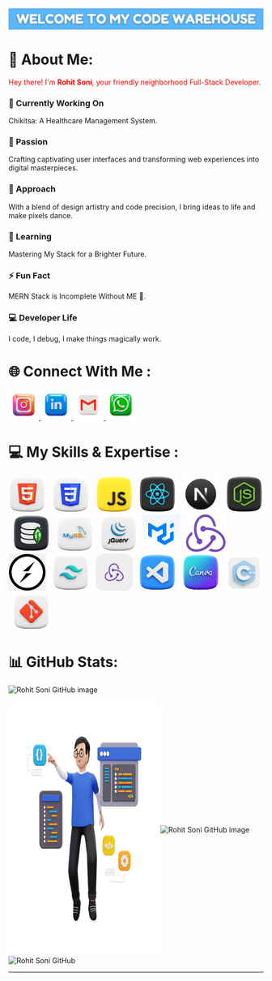 <img src="https://github.com/Rohitsoni86/Rohitsoni86/blob/main/Images/HeroWelcomeBanner2.png" alt="Rohit Soni GitHub header image">

# 💫 About Me:

<span style="color: red;">Hey there! I'm **Rohit Soni**, your friendly neighborhood Full-Stack Developer.</span>

### 🔭 Currently Working On

Chikitsa: A Healthcare Management System.

### 🥇 Passion

Crafting captivating user interfaces and transforming web experiences into digital masterpieces.

### 🎡 Approach

With a blend of design artistry and code precision, I bring ideas to life and make pixels dance.

### 🌱 Learning

Mastering My Stack for a Brighter Future.

### ⚡ Fun Fact

MERN Stack is Incomplete Without ME 🙂.

### 💻 Developer Life

I code, I debug, I make things magically work.

# 🌐 Connect With Me :

<a href="https://instagram.com/mr__rohitsoni__">
  <img src="https://github.com/Rohitsoni86/Rohitsoni86/blob/main/Images/Social/instagram.png" width="60" height="60" />
</a> <a href="https://linkedin.com/in/engineer-rohit-soni-thetechyguy/">
  <img src="https://github.com/Rohitsoni86/Rohitsoni86/blob/main/Images/Social/linkedin.png" width="60" height="60" />
</a>
<a href="mailto:dynamicsoni.rohit@gmail.com">
  <img src="https://github.com/Rohitsoni86/Rohitsoni86/blob/main/Images/Social/gmail.png" width="60" height="60" />
</a>
<a href="https://wa.me/917742736286">
  <img src="https://github.com/Rohitsoni86/Rohitsoni86/blob/main/Images/Social/whatsapp.png" width="60" height="60" />
</a>

# 💻 My Skills & Expertise :


<p align="left"><img src="https://github.com/Rohitsoni86/Rohitsoni86/blob/main/Images/StackIcons/HTML-small.png" height=74> &nbsp; <img src="https://github.com/Rohitsoni86/Rohitsoni86/blob/main/Images/StackIcons/CSS.png" height=74> &nbsp; <img src="https://github.com/Rohitsoni86/Rohitsoni86/blob/main/Images/StackIcons/Javascript3dLogo.png" height=74> &nbsp; <img src="https://github.com/Rohitsoni86/Rohitsoni86/blob/main/Images/StackIcons/Reactjs-small.png" height=74> &nbsp; <img src="https://github.com/Rohitsoni86/Rohitsoni86/blob/main/Images/StackIcons/NextjsBest.png" height=74> &nbsp; <img src="https://github.com/Rohitsoni86/Rohitsoni86/blob/main/Images/StackIcons/Nodejs-small.png" height=74> &nbsp; <img src="https://github.com/Rohitsoni86/Rohitsoni86/blob/main/Images/StackIcons/MONGODB-small.png" height=74> &nbsp; <img src="https://github.com/Rohitsoni86/Rohitsoni86/blob/main/Images/StackIcons/MySQL.png" height=74> &nbsp; <img src="https://github.com/Rohitsoni86/Rohitsoni86/blob/main/Images/StackIcons/JQ-small.png" height=74> &nbsp; <img src="https://github.com/Rohitsoni86/Rohitsoni86/blob/main/Images/StackIcons/MUI-small.png" height=74> &nbsp; <img src="https://github.com/Rohitsoni86/Rohitsoni86/blob/main/Images/StackIcons/redux.png" height=74> &nbsp; <img src="https://github.com/Rohitsoni86/Rohitsoni86/blob/main/Images/StackIcons/SocketIo.png" height=74> &nbsp; <img src="https://github.com/Rohitsoni86/Rohitsoni86/blob/main/Images/StackIcons/Tailwindcss-small.png" height=74> &nbsp; <img src="https://github.com/NikunjThesiya/NikunjThesiya/blob/main/Images/redux.png" height=74> &nbsp; <img src="https://github.com/Rohitsoni86/Rohitsoni86/blob/main/Images/StackIcons/VsCode-small.png" height=74> &nbsp; <img src="https://github.com/Rohitsoni86/Rohitsoni86/blob/main/Images/StackIcons/Canva.png" height=74> &nbsp; <img src="https://github.com/Rohitsoni86/Rohitsoni86/blob/main/Images/StackIcons/Cplusplus-small.png" height=74> &nbsp; <img src="https://github.com/Rohitsoni86/Rohitsoni86/blob/main/Images/StackIcons/Git-small.png" height=74></p>



# 📊 GitHub Stats:

<div>
<img src="https://github-readme-stats.vercel.app/api?username=Rohitsoni86&theme=dark&hide_border=false&include_all_commits=false&count_private=false" alt="Rohit Soni GitHub image">
</div>
<br/>

<div style="display: flex; align-items: center;">
  <img src="https://github.com/Rohitsoni86/Rohitsoni86/blob/main/Images/StackIcons/WWWW.png" height="500" width="300" />
  <img src="https://github-readme-streak-stats.herokuapp.com/?user=Rohitsoni86&theme=dark&hide_border=false" alt="Rohit Soni GitHub image" />
</div>

<div>
<img src="https://github-readme-stats.vercel.app/api/top-langs/?username=Rohitsoni86&theme=dark&hide_border=false&include_all_commits=true&count_private=false&layout=compact" alt="Rohit Soni GitHub ">
</div>


---

<!-- [![](https://visitcount.itsvg.in/api?id=Rohitsoni86&icon=6&color=0)](https://visitcount.itsvg.in) -->

<!-- Proudly created with GPRM ( https://gprm.itsvg.in ) -->
